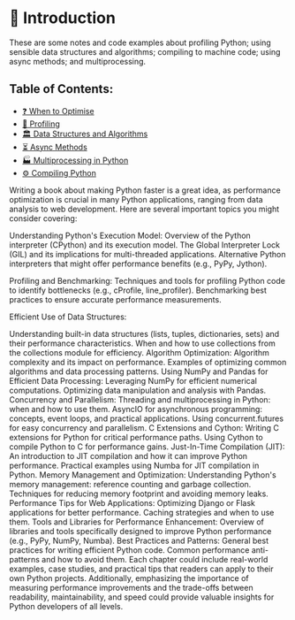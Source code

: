 # 📖 Introduction

These are some notes and code examples about profiling Python; using sensible data structures and algorithms; compiling to machine code; using async methods; and multiprocessing. 

## Table of Contents:

- [❓ When to Optimise](./when_to_optimise.md)
- [🔎 Profiling](./profiling.md)
- [🏛️ Data Structures and Algorithms](./data_structures_and_types.md)
- [⏳ Async Methods](./async_methods.md)
- [🏭 Multiprocessing in Python](./multiprocessing.md)
- [⚙️ Compiling Python](./compiling_python.md)





Writing a book about making Python faster is a great idea, as performance optimization is crucial in many Python applications, ranging from data analysis to web development. Here are several important topics you might consider covering:

Understanding Python's Execution Model:
Overview of the Python interpreter (CPython) and its execution model.
The Global Interpreter Lock (GIL) and its implications for multi-threaded applications.
Alternative Python interpreters that might offer performance benefits (e.g., PyPy, Jython).

Profiling and Benchmarking:
Techniques and tools for profiling Python code to identify bottlenecks (e.g., cProfile, line_profiler).
Benchmarking best practices to ensure accurate performance measurements.

Efficient Use of Data Structures:

Understanding built-in data structures (lists, tuples, dictionaries, sets) and their performance characteristics.
When and how to use collections from the collections module for efficiency.
Algorithm Optimization:
Algorithm complexity and its impact on performance.
Examples of optimizing common algorithms and data processing patterns.
Using NumPy and Pandas for Efficient Data Processing:
Leveraging NumPy for efficient numerical computations.
Optimizing data manipulation and analysis with Pandas.
Concurrency and Parallelism:
Threading and multiprocessing in Python: when and how to use them.
AsyncIO for asynchronous programming: concepts, event loops, and practical applications.
Using concurrent.futures for easy concurrency and parallelism.
C Extensions and Cython:
Writing C extensions for Python for critical performance paths.
Using Cython to compile Python to C for performance gains.
Just-In-Time Compilation (JIT):
An introduction to JIT compilation and how it can improve Python performance.
Practical examples using Numba for JIT compilation in Python.
Memory Management and Optimization:
Understanding Python's memory management: reference counting and garbage collection.
Techniques for reducing memory footprint and avoiding memory leaks.
Performance Tips for Web Applications:
Optimizing Django or Flask applications for better performance.
Caching strategies and when to use them.
Tools and Libraries for Performance Enhancement:
Overview of libraries and tools specifically designed to improve Python performance (e.g., PyPy, NumPy, Numba).
Best Practices and Patterns:
General best practices for writing efficient Python code.
Common performance anti-patterns and how to avoid them.
Each chapter could include real-world examples, case studies, and practical tips that readers can apply to their own Python projects. Additionally, emphasizing the importance of measuring performance improvements and the trade-offs between readability, maintainability, and speed could provide valuable insights for Python developers of all levels.
